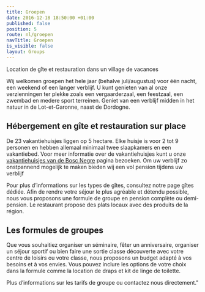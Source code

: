 ```yaml
---
title: Groepen
date: 2016-12-18 18:50:00 +01:00
published: false
position: 5
route: nl/groepen
navTitle: Groepen
is_visible: false
layout: Groups
---
```


Location de gîte et restauration dans un village de vacances

Wij welkomen groepen het hele jaar (behalve juli/augustus) voor één nacht, een weekend of een langer verblijf. U kunt genieten van al onze verzienningen ter plekke zoals een vergaarderzaal, een feestzaal, een zwembad en medere sport terreinen. Geniet van een verblijf midden in het natuur in de Lot-et-Garonne, naast de Dordogne.

## Hébergement en gîte et restauration sur place

De 23 vakantiehuisjes liggen op 5 hectare. Elke huisje is voor 2 tot 9 personen en hebben allemaal minimaal twee slaapkamers en een vakantiebed. Voor meer informatie over de vakantiehuisjes kunt u onze [vakantiehuisjes van de Bosc Negre](/nl/vakantiehuis/) pagina bezoeken. Om uw verblijf zo onstpannend mogelijk te maken bieden wij een vol pension tijdens uw verblijf 

 Pour plus d’informations sur les types de gîtes, consultez notre page gîtes dédiée. Afin de rendre votre séjour le plus agréable et détendu possible, nous vous proposons une formule de groupe en pension complète ou demi-pension. Le restaurant propose des plats locaux avec des produits de la région.

## Les formules de groupes

Que vous souhaitiez organiser un séminaire, fêter un anniversaire, organiser un séjour sportif ou bien faire une sortie classe découverte avec votre centre de loisirs ou votre classe, nous proposons un budget adapté à vos besoins et à vos envies. Vous pouvez inclure les options de votre choix dans la formule comme la location de draps et kit de linge de toilette.

Plus d’informations sur les tarifs de groupe ou contactez nous directement."